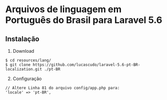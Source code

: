 # Arquivos de linguagem em Português do Brasil para Laravel 5.6

## Instalação
1. Download
  ```
  $ cd resources/lang/
  $ git clone https://github.com/lucascudo/laravel-5.6-pt-BR-localization.git ./pt-BR
  ```
2. Configuração
  ```
  // Altere Linha 81 do arquivo config/app.php para:
  'locale' => 'pt-BR',
  ```
